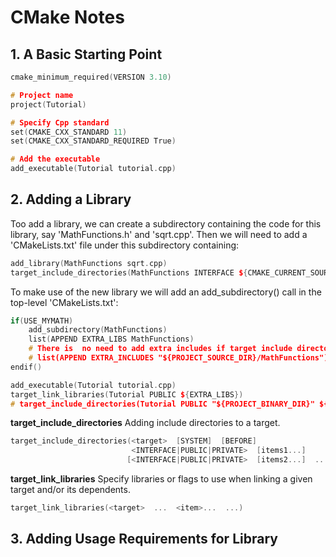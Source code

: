 # CMake Notes
## 1. A Basic Starting Point 
```cpp
cmake_minimum_required(VERSION 3.10)

# Project name
project(Tutorial)

# Specify Cpp standard
set(CMAKE_CXX_STANDARD 11)
set(CMAKE_CXX_STANDARD_REQUIRED True)

# Add the executable
add_executable(Tutorial tutorial.cpp)
```

## 2. Adding a Library
Too add a library, we can create a subdirectory containing the code for this library, say 'MathFunctions.h' and 'sqrt.cpp'. Then we will need to add a 'CMakeLists.txt' file under this subdirectory containing: 
```cpp
add_library(MathFunctions sqrt.cpp)
target_include_directories(MathFunctions INTERFACE ${CMAKE_CURRENT_SOURCE_DIR})
```

To make use of the new library we will add an add_subdirectory() call in the top-level 'CMakeLists.txt':
```cpp
if(USE_MYMATH)
	add_subdirectory(MathFunctions)
	list(APPEND EXTRA_LIBS MathFunctions)
	# There is  no need to add extra includes if target include directories is added in the library
	# list(APPEND EXTRA_INCLUDES "${PROJECT_SOURCE_DIR}/MathFunctions")
endif()

add_executable(Tutorial tutorial.cpp)
target_link_libraries(Tutorial PUBLIC ${EXTRA_LIBS})
# target_include_directories(Tutorial PUBLIC "${PROJECT_BINARY_DIR}" ${EXTRA_INCLUDES})
```

**target_include_directories**
Adding include directories to a target.
```cpp
target_include_directories(<target>  [SYSTEM]  [BEFORE]
						   <INTERFACE|PUBLIC|PRIVATE>  [items1...]
						  [<INTERFACE|PUBLIC|PRIVATE>  [items2...]  ...])
```
**target_link_libraries**
Specify libraries or flags to use when linking a given target and/or its dependents.
```cpp
target_link_libraries(<target>  ...  <item>...  ...)
```

## 3. Adding Usage Requirements for Library

<!--stackedit_data:
eyJoaXN0b3J5IjpbMjEzNDgxNTE1OSw5OTQ1NzkwMTgsMTUxNT
k5MTE2NSwtMTg5MzM3OTgyMiwtMTE5NzUxNTQyMCwxNTI1NzIw
OTY2LC0xODIyNDExNTIsMjM1OTM0MDI4LDE0NTU3NjQ3NTZdfQ
==
-->
